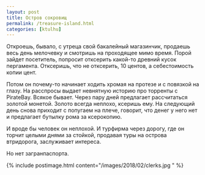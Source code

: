 ```yaml
---
layout: post
title: Остров сокровищ
permalink: /treasure-island.html
categories: [ktulhu]
---
```


Откроешь, бывало, с утреца свой бакалейный магазинчик, продаешь весь день мелочевку и смотришь на проходящее мимо время. Порой зайдет посетитель, попросит отксерить какой-то древний кусок пергамента. Отксеришь, что не отксерить, 10 центов, а себестоимость копии цент.

Потом он почему-то начинает ходить хромая на протезе и с повязкой на глазу. На расспросы выдает невнятную историю про торренты с PirateBay. Всякое бывает. Через пару дней предлагает рассчитаться золотой монетой. Золото всегда неплохо, ксеришь ему. На следующий день снова приходит с попугаем на плече, говорит, что денег у него нет и предлагает бутылку рома за ксерокопию.

И вроде бы человек он неплохой. И турфирма через дорогу, где он торчит целыми днями за стойкой, продавая туры на острова втридорога, заслуживает интереса.

Но нет загранпаспорта.

{% include postimage.html content="/images/2018/02/clerks.jpg " %}
